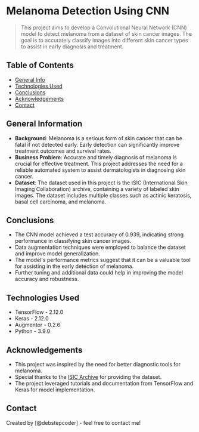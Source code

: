 # Melanoma Detection Using CNN

> This project aims to develop a Convolutional Neural Network (CNN) model to detect melanoma from a dataset of skin cancer images. The goal is to accurately classify images into different skin cancer types to assist in early diagnosis and treatment.

## Table of Contents
* [General Info](#general-information)
* [Technologies Used](#technologies-used)
* [Conclusions](#conclusions)
* [Acknowledgements](#acknowledgements)
* [Contact](#contact)

## General Information
- **Background**: Melanoma is a serious form of skin cancer that can be fatal if not detected early. Early detection can significantly improve treatment outcomes and survival rates.
- **Business Problem**: Accurate and timely diagnosis of melanoma is crucial for effective treatment. This project addresses the need for a reliable automated system to assist dermatologists in diagnosing skin cancer.
- **Dataset**: The dataset used in this project is the ISIC (International Skin Imaging Collaboration) archive, containing a variety of labeled skin images. The dataset includes multiple classes such as actinic keratosis, basal cell carcinoma, and melanoma.

## Conclusions
- The CNN model achieved a test accuracy of 0.939, indicating strong performance in classifying skin cancer images.
- Data augmentation techniques were employed to balance the dataset and improve model generalization.
- The model's performance metrics suggest that it can be a valuable tool for assisting in the early detection of melanoma.
- Further tuning and additional data could help in improving the model accuracy and robustness.

## Technologies Used
- TensorFlow - 2.12.0
- Keras - 2.12.0
- Augmentor - 0.2.6
- Python - 3.9.0

## Acknowledgements
- This project was inspired by the need for better diagnostic tools for melanoma.
- Special thanks to the [ISIC Archive](https://www.isic-archive.com) for providing the dataset.
- The project leveraged tutorials and documentation from TensorFlow and Keras for model implementation.

## Contact
Created by [@debstepcoder] - feel free to contact me!
